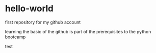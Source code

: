 # hello-world
first repository for my github account

learning the basic of the github is part of the prerequisites to the python bootcamp

test
